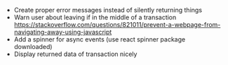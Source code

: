 - Create proper error messages instead of silently returning things
- Warn user about leaving if in the middle of a transaction
  https://stackoverflow.com/questions/821011/prevent-a-webpage-from-navigating-away-using-javascript
- Add a spinner for async events (use react spinner package downloaded)
- Display returned data of transaction nicely
